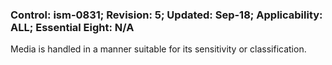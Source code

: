 ### Control: ism-0831; Revision: 5; Updated: Sep-18; Applicability: ALL; Essential Eight: N/A
<p>Media is handled in a manner suitable for its sensitivity or classification.</p>